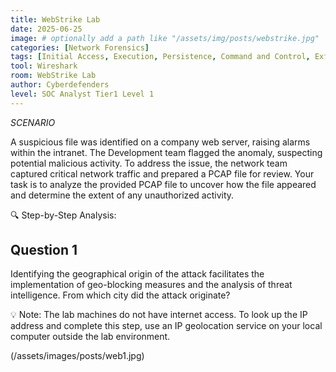 ```yaml
---
title: WebStrike Lab
date: 2025-06-25
image: # optionally add a path like "/assets/img/posts/webstrike.jpg"
categories: [Network Forensics]
tags: [Initial Access, Execution, Persistence, Command and Control, Exfiltration]
tool: Wireshark
room: WebStrike Lab
author: Cyberdefenders
level: SOC Analyst Tier1 Level 1
---
```


*SCENARIO*

A suspicious file was identified on a company web server, raising alarms within the intranet. The Development team flagged the anomaly, suspecting potential malicious activity. To address the issue, the network team captured critical network traffic and prepared a PCAP file for review.
Your task is to analyze the provided PCAP file to uncover how the file appeared and determine the extent of any unauthorized activity.

🔍 Step-by-Step Analysis:

<h2>Question 1</h2>
Identifying the geographical origin of the attack facilitates the implementation of geo-blocking measures and the analysis of threat intelligence. From which city did the attack originate?

💡 Note: The lab machines do not have internet access. To look up the IP address and complete this step, use an IP geolocation service on your local computer outside the lab environment.


(/assets/images/posts/web1.jpg)


